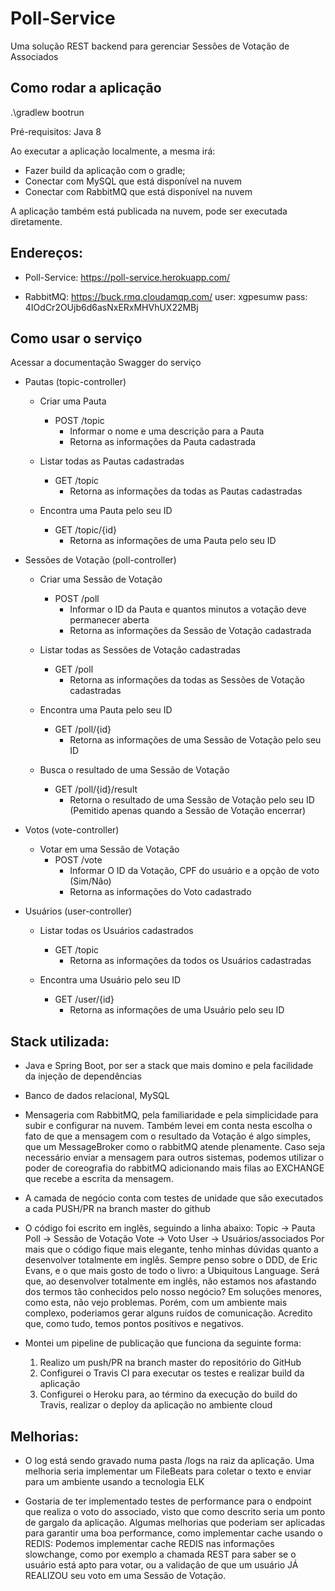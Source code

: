 # Poll-Service

Uma solução REST backend para gerenciar Sessões de Votação de Associados

## Como rodar a aplicação

.\gradlew bootrun

Pré-requisitos: Java 8

Ao executar a aplicação localmente, a mesma irá:
- Fazer build da aplicação com o gradle;
- Conectar com MySQL que está disponível na nuvem
- Conectar com RabbitMQ que está disponível na nuvem

A aplicação também está publicada na nuvem, pode ser executada diretamente.

## Endereços:

- Poll-Service:
	https://poll-service.herokuapp.com/

- RabbitMQ:
	https://buck.rmq.cloudamqp.com/
	user: xgpesumw
	pass: 4IOdCr2OUjb6d6asNxERxMHVhUX22MBj

## Como usar o serviço

Acessar a documentação Swagger do serviço

- Pautas (topic-controller)
	- Criar uma Pauta
		- POST /topic
			- Informar o nome e uma descrição para a Pauta
			- Retorna as informações da Pauta cadastrada

	- Listar todas as Pautas cadastradas
		- GET /topic
			- Retorna as informações da todas as Pautas cadastradas
			
	- Encontra uma Pauta pelo seu ID
		- GET /topic/{id}
			- Retorna as informações de uma Pauta pelo seu ID


- Sessões de Votação (poll-controller)
	- Criar uma Sessão de Votação
		- POST /poll
			- Informar o ID da Pauta e quantos minutos a votação deve permanecer aberta
			- Retorna as informações da Sessão de Votação cadastrada
	
	- Listar todas as Sessões de Votação cadastradas
		- GET /poll
			- Retorna as informações da todas as Sessões de Votação cadastradas
			
	- Encontra uma Pauta pelo seu ID
		- GET /poll/{id}
			- Retorna as informações de uma Sessão de Votação pelo seu ID
			
	- Busca o resultado de uma Sessão de Votação
		- GET /poll/{id}/result
			- Retorna o resultado de uma Sessão de Votação pelo seu ID (Pemitido apenas quando a Sessão de Votação encerrar)

- Votos (vote-controller)
	- Votar em uma Sessão de Votação
		- POST /vote
			- Informar O ID da Votação, CPF do usuário e a opção de voto (Sim/Não)
			- Retorna as informações do Voto cadastrado

- Usuários (user-controller)
	- Listar todas os Usuários cadastrados
		- GET /topic
			- Retorna as informações da todos os Usuários cadastradas
			
	- Encontra uma Usuário pelo seu ID
		- GET /user/{id}
			- Retorna as informações de uma Usuário pelo seu ID


## Stack utilizada:

- Java e Spring Boot, por ser a stack que mais domino e pela facilidade da injeção de dependências


- Banco de dados relacional, MySQL


- Mensageria com RabbitMQ, pela familiaridade e pela simplicidade para subir e configurar na nuvem.
  Também levei em conta nesta escolha o fato de que a mensagem com o resultado da Votação é algo simples, que um MessageBroker como o rabbitMQ atende plenamente.
  Caso seja necessário enviar a mensagem para outros sistemas, podemos utilizar o poder de coreografia do rabbitMQ adicionando mais filas ao EXCHANGE que recebe a escrita da mensagem.


- A camada de negócio conta com testes de unidade que são executados a cada PUSH/PR na branch master do github


- O código foi escrito em inglês, seguindo a linha abaixo:
	Topic  	-> Pauta
	Poll	-> Sessão de Votação
	Vote	-> Voto
	User	-> Usuários/associados
  Por mais que o código fique mais elegante, tenho minhas dúvidas quanto a desenvolver totalmente em inglês. Sempre penso sobre o DDD, de Eric Evans, e o que mais gosto de todo o livro: a Ubiquitous Language.
  Será que, ao desenvolver totalmente em inglês, não estamos nos afastando dos termos tão conhecidos pelo nosso negócio?
  Em soluções menores, como esta, não vejo problemas. Porém, com um ambiente mais complexo, poderiamos gerar alguns ruídos de comunicação. Acredito que, como tudo, temos pontos positivos e negativos.


- Montei um pipeline de publicação que funciona da seguinte forma:
	1. Realizo um push/PR na branch master do repositório do GitHub
	2. Configurei o Travis CI para executar os testes e realizar build da aplicação
	3. Configurei o Heroku para, ao término da execução do build do Travis, realizar o deploy da aplicação no ambiente cloud


## Melhorias:

- O log está sendo gravado numa pasta /logs na raiz da aplicação. Uma melhoria seria implementar um FileBeats para coletar o texto e enviar para um ambiente usando a tecnologia ELK

- Gostaria de ter implementado testes de performance para o endpoint que realiza o voto do associado, visto que como descrito seria um ponto de gargalo da aplicação.
  Algumas melhorias que poderiam ser aplicadas para garantir uma boa performance, como  implementar cache usando o REDIS: 
  Podemos implementar cache REDIS nas informações slowchange, como por exemplo a chamada REST para saber se o usuário está apto para votar, ou a validação de que um usuário JÁ REALIZOU seu voto em uma Sessão de Votação.
